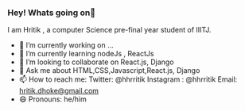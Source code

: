 ### Hey! Whats going on👋
I am  Hritik , a computer Science pre-final year student of IIITJ. 

- 🔭 I’m currently working on ...
- 🌱 I’m currently learning nodeJs , ReactJs
- 👯 I’m looking to collaborate on React.js, Django
- 💬 Ask me about HTML,CSS,Javascript,React.js, Django
- 📫 How to reach me:  Twitter: @hhrritik  Instagram : @hhrritik  Email: hritik.dhoke@gmail.com
- 😄 Pronouns: he/him




<!--
**hhrritik/hhrritik** is a ✨ _special_ ✨ repository because its `README.md` (this file) appears on your GitHub profile.

Here are some ideas to get you started:


-->

